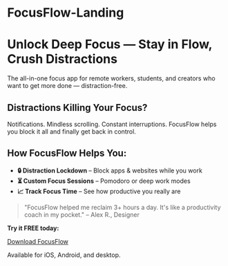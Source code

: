 # FocusFlow-Landing 

  <h1>Unlock Deep Focus — Stay in Flow, Crush Distractions</h1>
  <p>The all-in-one focus app for remote workers, students, and creators who want to get more done — distraction-free.</p>

  <h2>Distractions Killing Your Focus?</h2>
  <p>Notifications. Mindless scrolling. Constant interruptions. FocusFlow helps you block it all and finally get back in control.</p>

  <h2>How FocusFlow Helps You:</h2>
  <ul>
    <li><strong>🔒 Distraction Lockdown</strong> – Block apps & websites while you work</li>
    <li><strong>⏳ Custom Focus Sessions</strong> – Pomodoro or deep work modes</li>
    <li><strong>📈 Track Focus Time</strong> – See how productive you really are</li>
  </ul>

  <blockquote>"FocusFlow helped me reclaim 3+ hours a day. It's like a productivity coach in my pocket." – Alex R., Designer</blockquote>

  <p><strong>Try it FREE today:</strong></p>
  <a class="cta" href="https://your-app-download-link.com">Download FocusFlow</a>

  <p>Available for iOS, Android, and desktop.</p>

</body>
</html>
